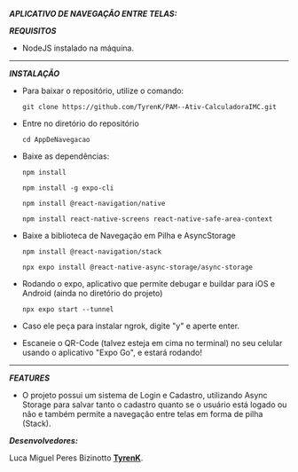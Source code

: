***APLICATIVO DE NAVEGAÇÃO ENTRE TELAS:***

***REQUISITOS***

  - NodeJS instalado na máquina.

---

***INSTALAÇÃO***

- Para baixar o repositório, utilize o comando:

      git clone https://github.com/TyrenK/PAM--Ativ-CalculadoraIMC.git
- Entre no diretório do repositório
  
      cd AppDeNavegacao

- Baixe as dependências:

      npm install
  
      npm install -g expo-cli

      npm install @react-navigation/native

      npm install react-native-screens react-native-safe-area-context

- Baixe a biblioteca de Navegação em Pilha e AsyncStorage

      npm install @react-navigation/stack

      npx expo install @react-native-async-storage/async-storage
      
  
- Rodando o expo, aplicativo que permite debugar e buildar para iOS e Android (ainda no diretório do projeto)

      npx expo start --tunnel
- Caso ele peça para instalar ngrok, digite "y" e aperte enter.

 - Escaneie o QR-Code (talvez esteja em cima no terminal) no seu celular usando o aplicativo "Expo Go", e estará rodando!

---

***FEATURES***
- O projeto possui um sistema de Login e Cadastro, utilizando Async Storage para salvar tanto o cadastro quanto se o usuário está logado ou não e também permite a navegação entre telas em forma de pilha (Stack).

***Desenvolvedores:***

Luca Miguel Peres Bizinotto [**TyrenK**](https://github.com/TyrenK).
